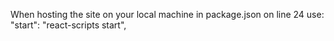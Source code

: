 When hosting the site on your local machine in package.json on line 24 use:
"start": "react-scripts start",